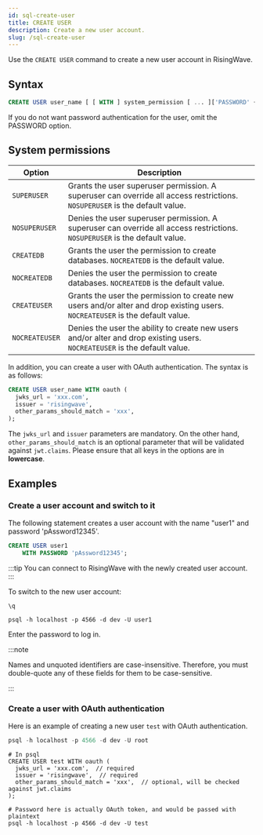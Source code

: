 ```yaml
---
id: sql-create-user
title: CREATE USER
description: Create a new user account.
slug: /sql-create-user
---
```

<head>
  <link rel="canonical" href="https://docs.risingwave.com/docs/current/sql-create-user/" />
</head>

Use the `CREATE USER` command to create a new user account in RisingWave.

## Syntax

```sql
CREATE USER user_name [ [ WITH ] system_permission [ ... ]['PASSWORD' { password | NULL }] ];
```

If you do not want password authentication for the user, omit the PASSWORD option.

## System permissions

| Option | Description           |
| --------- | --------------------- |
| `SUPERUSER` | Grants the user superuser permission. A superuser can override all access restrictions. `NOSUPERUSER` is the default value. |
| `NOSUPERUSER`| Denies the user superuser permission. A superuser can override all access restrictions. `NOSUPERUSER` is the default value. |
| `CREATEDB`| Grants the user the permission to create databases. `NOCREATEDB` is the default value. |
| `NOCREATEDB`| Denies the user the permission to create databases. `NOCREATEDB` is the default value.|
| `CREATEUSER`| Grants the user the permission to create new users and/or alter and drop existing users. `NOCREATEUSER` is the default value. |
| `NOCREATEUSER` | Denies the user the ability to create new users and/or alter and drop existing users. `NOCREATEUSER` is the default value. |

In addition, you can create a user with OAuth authentication. The syntax is as follows:

```sql
CREATE USER user_name WITH oauth (
  jwks_url = 'xxx.com',  
  issuer = 'risingwave',
  other_params_should_match = 'xxx', 
);
```

The `jwks_url` and `issuer` parameters are mandatory. On the other hand, `other_params_should_match` is an optional parameter that will be validated against `jwt.claims`. Please ensure that all keys in the options are in **lowercase**.


## Examples

### Create a user account and switch to it

The following statement creates a user account with the name "user1" and password 'pAssword12345'.

```sql
CREATE USER user1 
    WITH PASSWORD 'pAssword12345';
```

:::tip
You can connect to RisingWave with the newly created user account.
:::

To switch to the new user account:

```sql title="Quit current connection."
\q
```

```shell title="Connect and log in with the new account."
psql -h localhost -p 4566 -d dev -U user1
```

Enter the password to log in.

:::note

Names and unquoted identifiers are case-insensitive. Therefore, you must double-quote any of these fields for them to be case-sensitive.

:::

### Create a user with OAuth authentication

Here is an example of creating a new user `test` with OAuth authentication.

```sql title="Log"
psql -h localhost -p 4566 -d dev -U root
```

```
# In psql
CREATE USER test WITH oauth (
  jwks_url = 'xxx.com',  // required
  issuer = 'risingwave',  // required
  other_params_should_match = 'xxx',  // optional, will be checked against jwt.claims
);

# Password here is actually OAuth token, and would be passed with plaintext
psql -h localhost -p 4566 -d dev -U test
```